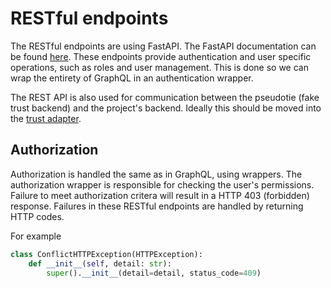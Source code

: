 # RESTful endpoints

The RESTful endpoints are using FastAPI. The FastAPI documentation can be found [here](https://fastapi.tiangolo.com/). These endpoints provide authentication and user specific operations, such as roles and user management. This is done so we can wrap the entirety of GraphQL in an authentication wrapper.

The REST API is also used for communication between the pseudotie (fake trust backend) and the project's backend. Ideally this should be moved into the [trust adapter](./trust_adapter.md).

## Authorization

Authorization is handled the same as in GraphQL, using wrappers. The authorization wrapper is responsible for checking the user's permissions. Failure to meet authorization critera will result in a HTTP 403 (forbidden) response.
Failures in these RESTful endpoints are handled by returning HTTP codes.
  
For example

```python
class ConflictHTTPException(HTTPException):
    def __init__(self, detail: str):
        super().__init__(detail=detail, status_code=409)
```
